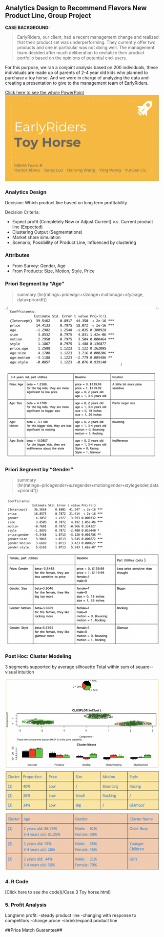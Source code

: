 ## Analytics Design to Recommend Flavors New Product Line, Group Project

**CASE BACKGROUND:**  

>EarlyRiders, our client, had a recent management change and realized that their product set was underperforming. They currently offer two products and one in particular was not doing well. The management team decided after much deliberation to revitalize their product portfolio based on the opinions of potential end-users. 


For this purpose, we ran a conjoint analysis based on 200 individuals, these individuals are made up of parents of 2-4 year old kids who planned to purchase a toy horse. And we were in charge of analyzing the data and creating a presentation to give to the management team of EarlyRiders. 	

[Click here to see the whole PowerPoint](/pdf/ToyHorsePPT_Team8.pdf)
<img src="images/Toyhorse.png?raw=true"/>

### Analytics Design

Decision: Which product line based on long term profitability

Decision Criteria:
* Expect profit (Completely New or Adjust Current) v.s. Current product line (Expected)
* Clustering Output (Segmentations)
* Market share simulation
* Scenario, Possibility of Product Line, Influenced by clustering

      
### Attributes 
    
* From Survey: Gender, Age
* From Products: Size, Motion, Style, Price

### Priori Segment by “Age” 

>  summary (lm(ratings~price*age+size*age+motion*age+style*age, data=prioridf))   

<img src="images/Toyhorse1.png?raw=true"/> 

### Priori Segment by “Gender”

>  summary (lm(ratings~price*gender+size*gender+motion*gender+style*gender,data=prioridf))
<img src="images/Toyhorse4.png?raw=true"/>

### Post Hoc: Cluster Modeling

3 segments supported by average silhouette
Total within sum of square--visual intuition

<img src="images/Toyhosre3.png?raw=true"/>

### 4. R Code

[Click here to see the code](/Case 3 Toy horse.html)


### 5. Profit Analysis 

Longterm profit:
-steady product line
-changing with response to competitors
-change proce
-shrink/expand product line

##Price Match Guarantee##
